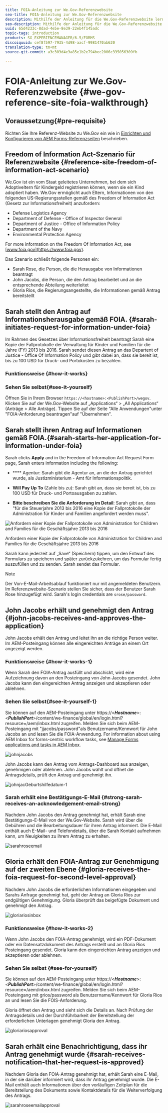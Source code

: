 ```yaml
---
title: FOIA-Anleitung zur We.Gov-Referenzwebsite
seo-title: FOIA-Anleitung zur We.Gov-Referenzwebsite
description: Mithilfe der Anleitung für die We.Gov-Referenzwebsite lernen Sie, wie AEM Forms Behörden dabei hilft, Informationen zu erhalten und auf Antrag gemäß des Freedom of Information Act an Einzelne herauszugeben.
seo-description: Mithilfe der Anleitung für die We.Gov-Referenzwebsite lernen Sie, wie AEM Forms Behörden dabei hilft, Informationen zu erhalten und auf Antrag gemäß des Freedom of Information Act an Einzelne herauszugeben.
uuid: 65d4233c-8dad-4e5e-8e39-22eb4f145adc
topic-tags: introduction
products: SG_EXPERIENCEMANAGER/6.5/FORMS
discoiquuid: cef8f597-7935-4d98-aacf-9981470ab620
translation-type: tm+mt
source-git-commit: a3c303d4e3a85e1b2e794bec2006c335056309fb

---
```



# FOIA-Anleitung zur We.Gov-Referenzwebsite {#we-gov-reference-site-foia-walkthrough}

## Voraussetzung{#pre-requisite} 

Richten Sie Ihre Referenz-Website zu We.Gov ein wie in [Einrichten und Konfigurieren von AEM Forms-Referenzseiten](/help/forms/using/setup-reference-sites.md) beschrieben.

## Freedom of Information Act-Szenario für Referenzwebsite {#reference-site-freedom-of-information-act-scenario}

We.Gov ist ein vom Staat geleitetes Unternehmen, bei dem sich Adoptiveltern für Kindergeld registrieren können, wenn sie ein Kind adoptiert haben. We.Gov ermöglicht auch Eltern, Informationen von den folgenden US-Regierungsstellen gemäß des Freedom of Information Act (Gesetz zur Informationsfreiheit) anzufordern:

* Defense Logistics Agency
* Department of Defense - Office of Inspector General
* Department of Justice - Office of Information Policy
* Department of the Navy
* Environmental Protection Agency

For more information on the Freedom Of Information Act, see [www.foia.gov](https://www.foia.gov).

Das Szenario schließt folgende Personen ein:

* Sarah Rose, die Person, die die Herausgabe von Informationen beantragt
* John Jacobs, die Person, die den Antrag bearbeitet und an die entsprechende Abteilung weiterleitet
* Gloria Rios, die Regierungsangestellte, die Informationen gemäß Antrag bereitstellt

## Sarah stellt den Antrag auf Informationsherausgabe gemäß FOIA. {#sarah-initiates-request-for-information-under-foia}

Im Rahmen des Gesetzes über Informationsfreiheit beantragt Sarah eine Kopie der Fallprotokolle der Verwaltung für Kinder und Familien für die Jahre (FY) 2013 bis 2016. Sarah sendet diesen Antrag an das Departent of Justice - Office Of Information Policy und gibt dabei an, dass sie bereit ist, bis zu 100 USD für Druck- und Portokosten zu bezahlen.

### Funktionsweise {#how-it-works}

### Sehen Sie selbst{#see-it-yourself} 

Öffnen Sie in Ihrem Browser `https://<hostname>:<PublishPort>/wegov`. Klicken Sie auf der We.Gov-Website auf „Applications“ > „All Applications“ (Anträge > Alle Anträge). Tippen Sie auf der Seite &quot;Alle Anwendungen&quot;unter &quot;FOIA-Anforderung beantragen&quot;auf &quot;Übernehmen&quot;.

## Sarah stellt ihren Antrag auf Informationen gemäß FOIA.{#sarah-starts-her-application-for-information-under-foia}

Sarah clicks **Apply** and in the Freedom of Information Act Request Form page, Sarah enters information including the following:

* **** Agentur: Sarah gibt die Agentur an, an die der Antrag gerichtet wurde, als Justizministerium - Amt für Informationspolitik.

* **Will Pay Up To** (Zahle bis zu): Sarah gibt an, dass sie bereit ist, bis zu 100 USD für Druck- und Portoausgaben zu zahlen.
* **Bitte beschreiben Sie die Anforderung im Detail**: Sarah gibt an, dass &quot;für die Steuerjahre 2013 bis 2016 eine Kopie der Fallprotokolle der Administration für Kinder und Familien angefordert werden muss&quot;.

![Anfordern einer Kopie der Fallprotokolle von Administration for Children and Families für die Geschäftsjahre 2013 bis 2016](assets/sarahfiosform.png)

Anfordern einer Kopie der Fallprotokolle von Administration for Children and Families für die Geschäftsjahre 2013 bis 2016

Sarah kann jederzeit auf „Save“ (Speichern) tippen, um den Entwurf des Formulars zu speichern und später zurückzukehren, um das Formular fertig auszufüllen und zu senden. Sarah sendet das Formular.

>[!NOTE]
>
>Der Von-E-Mail-Arbeitsablauf funktioniert nur mit angemeldeten Benutzern. Im Referenzwebsite-Szenario stellen Sie sicher, dass der Benutzer Sarah Rose hinzugefügt wird. Sarah&#39;s login credentials are `srose/password`.

## John Jacobs erhält und genehmigt den Antrag {#john-jacobs-receives-and-approves-the-application}

John Jacobs erhält den Antrag und leitet ihn an die richtige Person weiter. Im AEM-Posteingang können alle eingereichten Anträge an einem Ort angezeigt werden.

### Funktionsweise {#how-it-works-1}

Wenn Sarah den FOIA-Antrag ausfüllt und abschickt, wird eine Aufzeichnung davon an den Posteingang von John Jacobs gesendet. John Jacobs kann den eingereichten Antrag anzeigen und akzeptieren oder ablehnen.

### Sehen Sie selbst{#see-it-yourself-1} 

Sie können auf den AEM-Posteingang unter https://&lt;***Hostname***>:&lt;***PublishPort***>/content/we-finance/global/en/login.html?resource=/aem/inbox.html zugreifen. Melden Sie sich beim AEM-Posteingang mit &quot;jjacobs/password&quot;als Benutzername/Kennwort für John Jacobs an und lesen Sie die FOIA-Anwendung. For information about using AEM Inbox for forms-centric workflow tasks, see [Manage Forms applications and tasks in AEM Inbox](/help/forms/using/manage-applications-inbox.md).

![johnjacobs](assets/johnjacobs.png)

John Jacobs kann den Antrag vom Antrags-Dashboard aus anzeigen, genehmigen oder ablehnen. John Jacobs wählt und öffnet die Antragsdetails, prüft den Antrag und genehmigt ihn.

![johnjacGeburtshilfedatum-1](assets/johnjacobstaskdetail-1.png)

### <strong>Sarah erhält eine Bestätigungs-E-Mail</strong> {#strong-sarah-receives-an-acknowledgement-email-strong}

Nachdem John Jacobs den Antrag genehmigt hat, erhält Sarah eine Bestätigungs-E-Mail von der We.Gov-Website. Sarah wird über die Gebühren und die Bearbeitungsdauer für ihren Antrag informiert. Die E-Mail enthält auch E-Mail- und Telefondetails, über die Sarah Kontakt aufnehmen kann, um Neuigkeiten zu ihrem Antrag zu erhalten.

![sarahroseemail](assets/sarahroseemail.png)

## Gloria erhält den FOIA-Antrag zur Genehmigung auf der zweiten Ebene {#gloria-receives-the-foia-request-for-second-level-approval}

Nachdem John Jacobs die erforderlichen Informationen eingegeben und Sarahs Anfrage genehmigt hat, geht der Antrag an Gloria Rios zur endgültigen Genehmigung. Gloria überprüft das beigefügte Dokument und genehmigt den Antrag.

![gloriariosinbox](assets/gloriariosinbox.png)

### Funktionsweise {#how-it-works-2}

Wenn John Jacobs den FOIA-Antrag genehmigt, wird ein PDF-Dokument oder ein Datensatzdokument des Antrags erstellt und an Gloria Rios Posteingang gesendet. Gloria kann den eingereichten Antrag anzeigen und akzeptieren oder ablehnen.

### Sehen Sie selbst {#see-for-yourself}

Sie können auf den AEM-Posteingang unter https://&lt;***Hostname***>:&lt;***PublishPort***>/content/we-finance/global/en/login.html?resource=/aem/inbox.html zugreifen. Melden Sie sich beim AEM-Posteingang mit grios/password als Benutzername/Kennwort für Gloria Rios an und lesen Sie die FOIS-Anforderung.

Gloria öffnet den Antrag und sieht sich die Details an. Nach Prüfung der Antragsdetails und der Durchführbarkeit der Bereitstellung der erforderlichen Unterlagen genehmigt Gloria den Antrag.

![gloriariosapproval](assets/gloriariosapproves.png)

## Sarah erhält eine Benachrichtigung, dass ihr Antrag genehmigt wurde {#sarah-receives-notification-that-her-request-is-approved}

Nachdem Gloria den FOIA-Antrag genehmigt hat, erhält Sarah eine E-Mail, in der sie darüber informiert wird, dass ihr Antrag genehmigt wurde. Die E-Mail enthält auch Informationen über den vorläufigen Zeitplan für die Bereitstellung des Dokuments sowie Kontaktdetails für die Weiterverfolgung des Antrags.

![sarahroseemailapproval](assets/sarahroseemailapproval.png)

